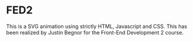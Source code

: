 # FED2
This is a SVG animation using strictly HTML, Javascript and CSS. This has been realized by Justin Begnor for the Front-End Development 2 course.
